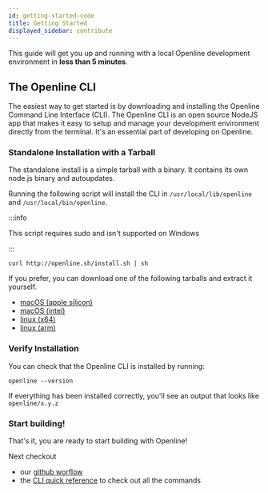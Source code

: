 ```yaml
---
id: getting-started-code
title: Getting Started
displayed_sidebar: contribute
---
```


This guide will get you up and running with a local Openline development environment in **less than 5 minutes**.

## The Openline CLI

The easiest way to get started is by downloading and installing the Openline Command Line Interface (CLI).  The Openline CLI is an open source NodeJS app that makes it easy to setup and manage your development environment directly from the terminal.  It's an essential part of developing on Openline.

### Standalone Installation with a Tarball

The standalone install is a simple tarball with a binary.  It contains its own node.js binary and autoupdates.

Running the following script will install the CLI in `/usr/local/lib/openline` and `/usr/local/bin/openline`.

:::info

This script requires sudo and isn't supported on Windows

:::

```shell
curl http://openline.sh/install.sh | sh
```

If you prefer, you can download one of the following tarballs and extract it yourself.

- [macOS (apple silicon)][mac-arm]
- [macOS (intel)][mac-x64]
- [linux (x64)][linux-x64]
- [linux (arm)][linux-arm]

### Verify Installation

You can check that the Openline CLI is installed by running:

```shell
openline --version
```

If everything has been installed correctly, you'll see an output that looks like `openline/x.y.z`


### Start building!

That's it, you are ready to start building with Openline!

Next checkout

- our [github worflow][github]
- the [CLI quick reference][cli-guide] to check out all the commands



<!---References---->

[cli-guide]: <docs/guides/cli-overview>
[github]: <github-workflow>
[linux-arm]: http://openline.sh/openline-linux-arm.tar.gz
[linux-x64]: http://openline.sh/openline-linux-x64.tar.gz
[mac-arm]: http://openline.sh/openline-darwin-arm.tar.gz
[mac-x64]: http://openline.sh/openline-darwin-x64.tar.gz
